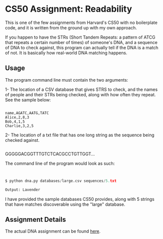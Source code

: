 # CS50 Assignment: Readability

This is one of the few assignments from Harvard's CS50 with no boilerplate code, and it is written from the ground up with my own approach.

If you happen to have the STRs (Short Tandem Repeats: a pattern of ATCG that repeats a certain number of times) of someone's DNA, and a sequence of DNA to check against, this program can actually tell if the DNA is a match of not. It is basically how real-world DNA matching happens.

## Usage

The program command line must contain the two arguments:

1- The location of a CSV database that gives STRS to check, and the names of people and their STRs being checked, along with how often they repeat. See the sample below:

```csv

name,AGATC,AATG,TATC
Alice,2,8,3
Bob,4,1,5
Charlie,3,2,5

```

2- The location of a txt file that has one long string as the sequence being checked against.

```txt


```

GGGGGACGGTTTGTCTCACGCCTGTTGGT...

The command line of the program would look as such:

```py


$ python dna.py databases/large.csv sequences/5.txt

Output: Lavender

```

I have provided the sample databases CS50 provides, along with 5 strings that have matches discoverable using the "large" database.

## Assignment Details

The actual DNA assignment can be found [here](https://cs50.harvard.edu/x/2020/psets/6/dna "DNA Link").
